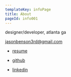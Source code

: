 ```yaml
---
templateKey: infoPage
title: About
pageId: info001
---
```

designer/developer, atlanta ga

jasonbenson3rd@gmail.com

- <a href="src/assets/files/benson-resume-2019.pdf" target="_blank" rel="noopener noreferrer">resume</a>

- <a href="https://github.com/jasonpbenson" target="_blank" rel="noopener noreferrer">github</a>

- <a href="https://www.linkedin.com/in/jason-paul-benson/" target="_blank" rel="noopener noreferrer">linkedin</a>
